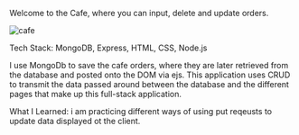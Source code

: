 Welcome to the Cafe, where you can input, delete and update orders.  

![cafe](https://user-images.githubusercontent.com/98935149/171880237-8522d4c6-64b3-4ff7-b549-b25254ed0527.jpg)


Tech Stack: 
MongoDB, Express, HTML, CSS, Node.js

I use MongoDb to save the cafe orders, where they are later retrieved from the database and posted onto the DOM via ejs. This application uses CRUD to transmit the data passed around between the database and the different pages that make up this full-stack application. 

What I Learned:
i am practicing different ways of using put reqeusts to update data displayed ot the client. 

